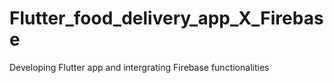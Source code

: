 # Flutter_food_delivery_app_X_Firebase
Developing Flutter app and intergrating Firebase functionalities
